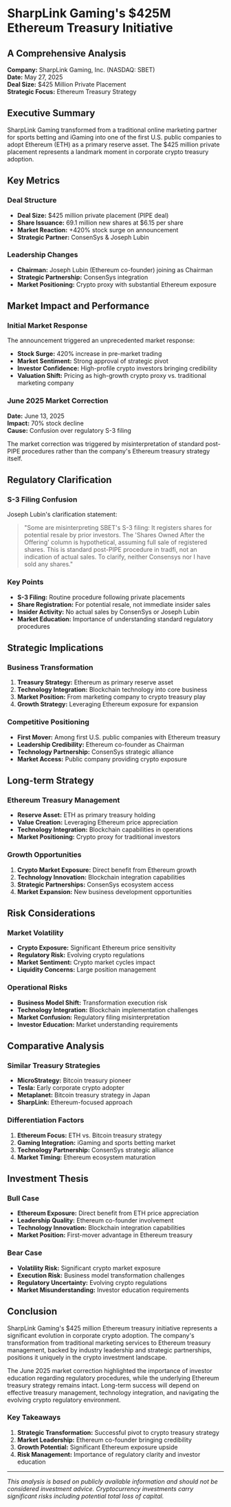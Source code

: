 # SharpLink Gaming's $425M Ethereum Treasury Initiative
## A Comprehensive Analysis

**Company:** SharpLink Gaming, Inc. (NASDAQ: SBET)  
**Date:** May 27, 2025  
**Deal Size:** $425 Million Private Placement  
**Strategic Focus:** Ethereum Treasury Strategy  

## Executive Summary

SharpLink Gaming transformed from a traditional online marketing partner for sports betting and iGaming into one of the first U.S. public companies to adopt Ethereum (ETH) as a primary reserve asset. The $425 million private placement represents a landmark moment in corporate crypto treasury adoption.

## Key Metrics

### Deal Structure
- **Deal Size:** $425 million private placement (PIPE deal)
- **Share Issuance:** 69.1 million new shares at $6.15 per share
- **Market Reaction:** +420% stock surge on announcement
- **Strategic Partner:** ConsenSys & Joseph Lubin

### Leadership Changes
- **Chairman:** Joseph Lubin (Ethereum co-founder) joining as Chairman
- **Strategic Partnership:** ConsenSys integration
- **Market Positioning:** Crypto proxy with substantial Ethereum exposure

## Market Impact and Performance

### Initial Market Response
The announcement triggered an unprecedented market response:
- **Stock Surge:** 420% increase in pre-market trading
- **Market Sentiment:** Strong approval of strategic pivot
- **Investor Confidence:** High-profile crypto investors bringing credibility
- **Valuation Shift:** Pricing as high-growth crypto proxy vs. traditional marketing company

### June 2025 Market Correction
**Date:** June 13, 2025  
**Impact:** 70% stock decline  
**Cause:** Confusion over regulatory S-3 filing  

The market correction was triggered by misinterpretation of standard post-PIPE procedures rather than the company's Ethereum treasury strategy itself.

## Regulatory Clarification

### S-3 Filing Confusion
Joseph Lubin's clarification statement:

> "Some are misinterpreting SBET's S-3 filing: It registers shares for potential resale by prior investors. The 'Shares Owned After the Offering' column is hypothetical, assuming full sale of registered shares. This is standard post-PIPE procedure in tradfi, not an indication of actual sales. To clarify, neither Consensys nor I have sold any shares."

### Key Points
- **S-3 Filing:** Routine procedure following private placements
- **Share Registration:** For potential resale, not immediate insider sales
- **Insider Activity:** No actual sales by ConsenSys or Joseph Lubin
- **Market Education:** Importance of understanding standard regulatory procedures

## Strategic Implications

### Business Transformation
1. **Treasury Strategy:** Ethereum as primary reserve asset
2. **Technology Integration:** Blockchain technology into core business
3. **Market Position:** From marketing company to crypto treasury play
4. **Growth Strategy:** Leveraging Ethereum exposure for expansion

### Competitive Positioning
- **First Mover:** Among first U.S. public companies with Ethereum treasury
- **Leadership Credibility:** Ethereum co-founder as Chairman
- **Technology Partnership:** ConsenSys strategic alliance
- **Market Access:** Public company providing crypto exposure

## Long-term Strategy

### Ethereum Treasury Management
- **Reserve Asset:** ETH as primary treasury holding
- **Value Creation:** Leveraging Ethereum price appreciation
- **Technology Integration:** Blockchain capabilities in operations
- **Market Positioning:** Crypto proxy for traditional investors

### Growth Opportunities
1. **Crypto Market Exposure:** Direct benefit from Ethereum growth
2. **Technology Innovation:** Blockchain integration capabilities
3. **Strategic Partnerships:** ConsenSys ecosystem access
4. **Market Expansion:** New business development opportunities

## Risk Considerations

### Market Volatility
- **Crypto Exposure:** Significant Ethereum price sensitivity
- **Regulatory Risk:** Evolving crypto regulations
- **Market Sentiment:** Crypto market cycles impact
- **Liquidity Concerns:** Large position management

### Operational Risks
- **Business Model Shift:** Transformation execution risk
- **Technology Integration:** Blockchain implementation challenges
- **Market Confusion:** Regulatory filing misinterpretation
- **Investor Education:** Market understanding requirements

## Comparative Analysis

### Similar Treasury Strategies
- **MicroStrategy:** Bitcoin treasury pioneer
- **Tesla:** Early corporate crypto adopter
- **Metaplanet:** Bitcoin treasury strategy in Japan
- **SharpLink:** Ethereum-focused approach

### Differentiation Factors
1. **Ethereum Focus:** ETH vs. Bitcoin treasury strategy
2. **Gaming Integration:** iGaming and sports betting market
3. **Technology Partnership:** ConsenSys strategic alliance
4. **Market Timing:** Ethereum ecosystem maturation

## Investment Thesis

### Bull Case
- **Ethereum Exposure:** Direct benefit from ETH price appreciation
- **Leadership Quality:** Ethereum co-founder involvement
- **Technology Innovation:** Blockchain integration capabilities
- **Market Position:** First-mover advantage in Ethereum treasury

### Bear Case
- **Volatility Risk:** Significant crypto market exposure
- **Execution Risk:** Business model transformation challenges
- **Regulatory Uncertainty:** Evolving crypto regulations
- **Market Misunderstanding:** Investor education requirements

## Conclusion

SharpLink Gaming's $425 million Ethereum treasury initiative represents a significant evolution in corporate crypto adoption. The company's transformation from traditional marketing services to Ethereum treasury management, backed by industry leadership and strategic partnerships, positions it uniquely in the crypto investment landscape.

The June 2025 market correction highlighted the importance of investor education regarding regulatory procedures, while the underlying Ethereum treasury strategy remains intact. Long-term success will depend on effective treasury management, technology integration, and navigating the evolving crypto regulatory environment.

### Key Takeaways
1. **Strategic Transformation:** Successful pivot to crypto treasury strategy
2. **Market Leadership:** Ethereum co-founder bringing credibility
3. **Growth Potential:** Significant Ethereum exposure upside
4. **Risk Management:** Importance of regulatory clarity and investor education

---

*This analysis is based on publicly available information and should not be considered investment advice. Cryptocurrency investments carry significant risks including potential total loss of capital.* 